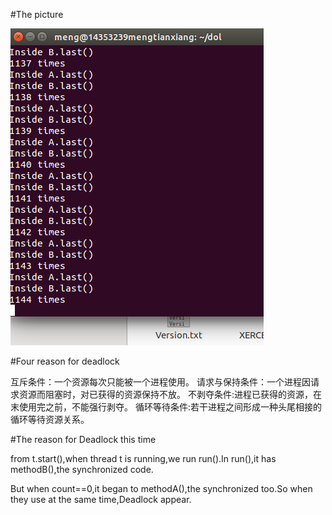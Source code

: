 #The picture

![Deadlock_in_Ubantu](https://github.com/915414922/ES2016_14353239/blob/master/Deadlock.PNG)

#Four reason for deadlock

互斥条件：一个资源每次只能被一个进程使用。
请求与保持条件：一个进程因请求资源而阻塞时，对已获得的资源保持不放。
不剥夺条件:进程已获得的资源，在末使用完之前，不能强行剥夺。
循环等待条件:若干进程之间形成一种头尾相接的循环等待资源关系。

#The reason for Deadlock this time 

from t.start(),when thread t is running,we run run().In run(),it has methodB(),the synchronized code.

But when count==0,it began to methodA(),the synchronized too.So when they use at the same time,Deadlock appear.  
